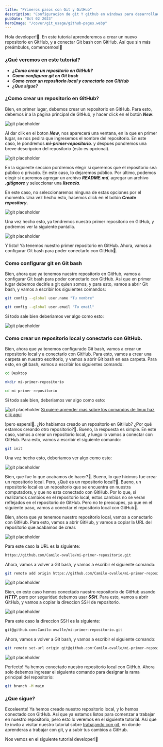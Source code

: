 ```yaml
---
title: "Primeros pasos con Git y GitHub"
description: "Configuracion de git Y github en windows para desarrolladores"
pubDate: "Oct 02 2023"
heroImage: "/cover/git_usage/github-pages.webp"
---
```


Hola developer!👋. En este tutorial aprenderemos a crear un nuevo repositorio en GitHub, y a conectar Git bash con GitHub. Así que sin más preámbulos, comencemos!🚀

### ¿Qué veremos en este tutorial?

- **_¿Como crear un repositorio en GitHub?_**
- **_Como configurar git en Git bash_**
- **_Como crear un repositorio local y conectarlo con GitHub_**
- **_¿Que sigue?_**

### ¿Como crear un repositorio en GitHub?

Bien, en primer lugar, debemos crear un repositorio en GitHub. Para esto, debemos ir a la página principal de GitHub, y hacer click en el botón **_New_**.

![git placeholder](/cover/git_usage/new-repo.webp)

Al dar clik en el boton **_New_**, nos aparecerá una ventana, en la que en primer lugar, se nos pedira que ingresemos el nombre del repositorio. En este caso, le pondremos **_mi-primer-repositorio_**. y despues pondremos una breve descripcion del repositorio (esto es opcional).

![git placeholder](/cover/git_usage/new-repo-name.webp)

En la siguiente seccion pordremos elegir si queremos que el repositorio sea público o privado. En este caso, lo dejaremos público. Por último, podemos elegir si queremos agregar un archivo **_README.md_**, agregar un archivo **_.gitignore_** y seleccionar una **_lisencia_**.

En este caso, no seleccionaremos ninguna de estas opciones por el momento. Una vez hecho esto, hacemos click en el botón **_Create repository_**.

![git placeholder](/cover/git_usage/new-repo-public.webp)

Una vez hecho esto, ya tendremos nuestro primer repositorio en GitHub, y podremos ver la siguiente pantalla.

![git placeholder](/cover/git_usage/new-repo-created.webp)

Y listo! Ya tenemos nuestro primer repositorio en GitHub. Ahora, vamos a configurar Git bash para poder conectarlo con GitHub🚀.

### Como configurar git en Git bash

Bien, ahora que ya tenemos nuestro repositorio en GitHub, vamos a configurar Git bash para poder conectarlo con GitHub. Asi que en primer lugar debemos decirle a git quien somos, y para esto, vamos a abrir Git bash, y vamos a escribir los siguientes comandos:

```bash
git config --global user.name "Tu nombre"

git config --global user.email "Tu email"
```

Si todo sale bien deberiamos ver algo como esto:

![git placeholder](/cover/git_usage/git-config1.webp)

### Como crear un repositorio local y conectarlo con GitHub.

Bien, ahora que ya tenemos configurado Git bash, vamos a crear un repositorio local y a conectarlo con GitHub. Para esto, vamos a crear una carpeta en nuestro escritorio, y vamos a abrir Git bash en esa carpeta. Para esto, en git bash, vamos a escribir los siguientes comando:

```bash
cd Desktop

mkdir mi-primer-repositorio

cd mi-primer-repositorio
```

Si todo sale bien, deberiamos ver algo como esto:

![git placeholder](/cover/git_usage/git-config2.webp)
[Si quiere aprender mas sobre los comandos de linux haz clik aqui](/)

!pero espera!🤔. ¿No habiamos creado un repositorio en GitHub? ¿Por qué estamos creando otro repositorio?🤔. Bueno, la respuesta es simple. En este caso, vamos a crear un repositorio local, y luego lo vamos a conectar con GitHub. Para esto, vamos a escribir el siguiente comando:

```bash
git init
```

Una vez hecho esto, deberiamos ver algo como esto:

![git placeholder](/cover/git_usage/git-init.webp)

Bien, que fue lo que acabamos de hacer?🤔. Bueno, lo que hicimos fue crear un repositorio local. Pero, ¿Qué es un repositorio local?🤔. Bueno, un repositorio local es un repositorio que se encuentra en nuestra computadora, y que no esta conectado con GitHub. Por lo que, si realizamos cambios en el repositorio local, estos cambios no se veran reflejados en el repositorio de GitHub. Pero no te preocupes, ya que en el siguiente paso, vamos a conectar el repositorio local con GitHub🚀.

Bien, ahora que ya tenemos nuestro repositorio local, vamos a conectarlo con GitHub. Para esto, vamos a abrir GitHub, y vamos a copiar la URL del repositorio que acabamos de crear.

![git placeholder](/cover/git_usage/github-link.webp)

Para este caso la URL es la siguiente:

```bash
https://github.com/Camilo-ovalle/mi-primer-repositorio.git
```

Ahora, vamos a volver a Git bash, y vamos a escribir el siguiente comando:

```bash
git remote add origin https://github.com/Camilo-ovalle/mi-primer-repositorio.git
```

![git placeholder](/cover/git_usage/git-remote.webp)

Bien, en este caso hemos conectado nuestro repositorio de GitHub usando **_HTTP_**, pero por seguridad debemos usar **_SSH_**. Para esto, vamos a abrir GitHub, y vamos a copiar la direccion SSH de repositorio.

![git placeholder](/cover/git_usage/github-ssh.webp)

Para este caso la direccion SSH es la siguiente:

```bash
git@github.com:Camilo-ovalle/mi-primer-repositorio.git
```

Ahora, vamos a volver a Git bash, y vamos a escribir el siguiente comando:

```bash
git remote set-url origin git@github.com:Camilo-ovalle/mi-primer-repositorio.git
```

![git placeholder](/cover/git_usage/git-remote-ssh.webp)

Perfecto! Ya hemos conectado nuestro repositorio local con GitHub. Ahora solo debemos ingresar el siguiente comando para designar la rama principal del repositorio:

```bash
git branch -M main
```

### ¿Que sigue?

Exceleente! Ya hemos creado nuestro repositorio local, y lo hemos conectado con GitHub. Asi que ya estamos listos para comenzar a trabajar en nuestro repositorio, pero esto lo veremos en el siguiente tutorial. Asi que te invito a visitar nuestro tutorial sobre [trabajando con git](/tutorials/git-flow/), en donde aprenderas a trabajar con git, y a subir tus cambios a GitHub.

Nos vemos en el siguiente tutorial developer!🚀
